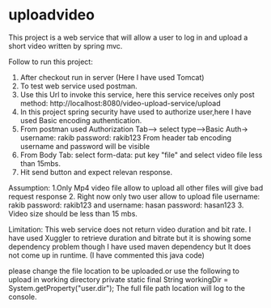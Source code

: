 # uploadvideo
This project is a web service that will allow a user to log in and upload a short video written by spring mvc.

Follow to run this project:
1. After checkout run in server (Here I have used Tomcat)
2. To test web service used postman.
3. Use this Url to invoke this service, here this service receives only post method:  http://localhost:8080/video-upload-service/upload
4. In this project spring security have used to authorize user,here I have used Basic encoding authentication.
5. From postman used Authorization Tab--> select type-->Basic Auth-> username: rakib password: rakib123 From header tab encoding username and password will be visible
6. From Body Tab: select form-data: put key "file" and select video file less than 15mbs.
7. Hit send button and expect relevan response.

Assumption:
1.Only Mp4 video file allow to upload all other files will give bad request response
2. Right now only two user allow to upload file  username: rakib password: rakib123 and  username: hasan password: hasan123
3. Video size should be less than 15 mbs.

Limitation: 
This web service does not return video duration and bit rate. I have used Xuggler to retrieve duration and bitrate but it 
is showing some dependency problem though I have used maven dependency but It does not come up in runtime. (I have commented this java code)

please change the file location to be uploaded.or use the following to upload in working directory
        private static final String workingDir = System.getProperty("user.dir");
 The full file path location will log to the console.
